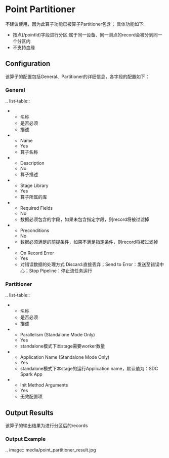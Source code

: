 # Point Partitioner

 不建议使用，因为此算子功能已被算子Partitioner包含；
具体功能如下:
- 按点(/pointId)字段进行分区;属于同一设备、同一测点的record会被分到同一个分区内
- 不支持血缘

## Configuration

该算子的配置包括General、Partitioner的详细信息，各字段的配置如下：

### General

.. list-table::

   * - 名称
     - 是否必须
     - 描述
   * - Name
     - Yes
     - 算子名称
   * - Description
     - No
     - 算子描述
   * - Stage Library
     - Yes
     - 算子所属的库
   * - Required Fields
     - No
     - 数据必须包含的字段，如果未包含指定字段，则record将被过滤掉
   * - Preconditions
     - No
     - 数据必须满足的前提条件，如果不满足指定条件，则record将被过滤掉
   * - On Record Error
     - Yes
     - 对错误数据的处理方式  Discard:直接丢弃；Send to Error：发送至错误中心；Stop Pipeline：停止流任务运行


### Partitioner

.. list-table::

   * - 名称
     - 是否必须
     - 描述
   * - Parallelism (Standalone Mode Only)
     - Yes
     - standalone模式下本stage需要worker数量
   * - Application Name (Standalone Mode Only)
     - Yes
     - standalone模式下本stage的运行Application name，默认值为：SDC Spark App
   * - Init Method Arguments
     - Yes
     - 无效配置项


## Output Results

该算子的输出结果为进行分区后的records


### Output Example
.. image:: media/point_partitioner_result.jpg

<!--end-->
